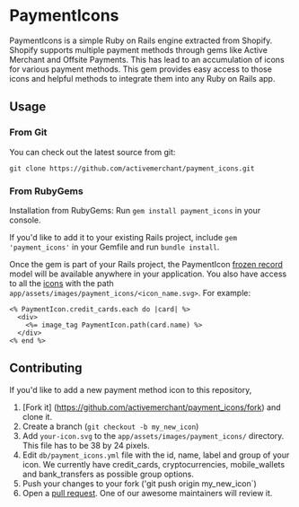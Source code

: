 # PaymentIcons

PaymentIcons is a simple Ruby on Rails engine extracted from Shopify. Shopify supports multiple payment methods through gems like Active Merchant and Offsite Payments. This has lead to an accumulation of icons for various payment methods. This gem provides easy access to those icons and helpful methods to integrate them into any Ruby on Rails app.

## Usage

### From Git
You can check out the latest source from git:

    git clone https://github.com/activemerchant/payment_icons.git

### From RubyGems

Installation from RubyGems:
Run `gem install payment_icons` in your console.

If you'd like to add it to your existing Rails project, include `gem 'payment_icons'` in your Gemfile and run `bundle install`.

Once the gem is part of your Rails project, the PaymentIcon [frozen record](https://github.com/byroot/frozen_record) model will be available anywhere in your application. You also have access to all the [icons](https://github.com/activemerchant/payment_icons/tree/master/app/assets/images/payment_icons) with the path `app/assets/images/payment_icons/<icon_name.svg>`.
For example:

    <% PaymentIcon.credit_cards.each do |card| %>
      <div>
        <%= image_tag PaymentIcon.path(card.name) %>
      </div>
    <% end %>

## Contributing

If you'd like to add a new payment method icon to this repository,

1. [Fork it] (https://github.com/activemerchant/payment_icons/fork) and clone it.
2. Create a branch (`git checkout -b my_new_icon`)
3. Add `your-icon.svg` to the `app/assets/images/payment_icons/` directory. This file has to be 38 by 24 pixels.
4. Edit `db/payment_icons.yml` file with the id, name, label and group of your icon. We currently have credit_cards, cryptocurrencies, mobile_wallets and bank_transfers as possible group options.
5. Push your changes to your fork ('git push origin my_new_icon`)
6. Open a [pull request](https://github.com/activemerchant/payment_icons/pulls). One of our awesome maintainers will review it.

